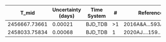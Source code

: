 |T_mid|Uncertainty (days)           |Time System|#                                            |Reference                           |
|-----|-----------------------------|-----------|---------------------------------------------|------------------------------------|
|2456667.73661|0.00021                      |BJD_TDB    |>1                                           |2016A&A...593A.113B                 |
|2458033.75834|0.00068                      |BJD_TDB    |1                                            |2020AJ....159..150P                 |
